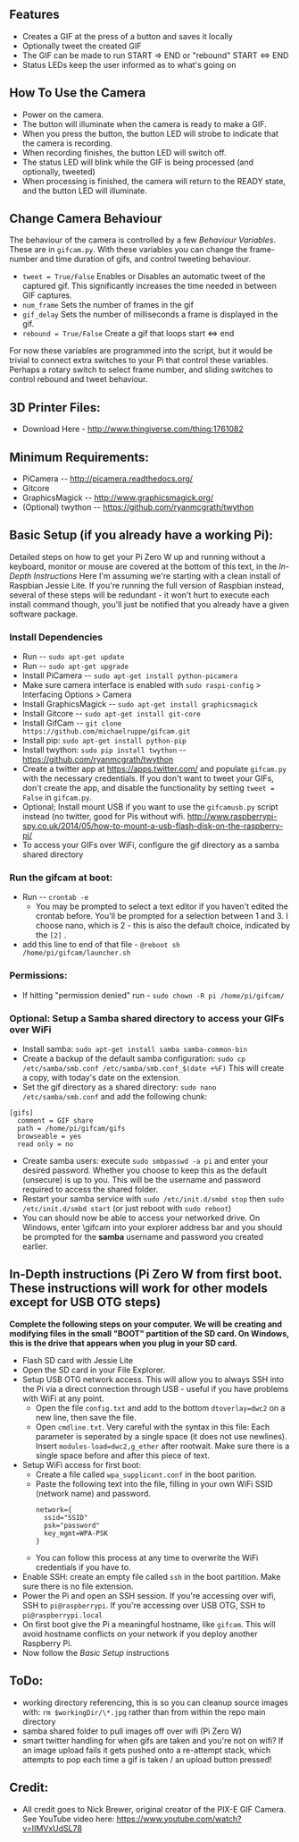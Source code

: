 ## Features
- Creates a GIF at the press of a button and saves it locally
- Optionally tweet the created GIF
- The GIF can be made to run START => END or "rebound" START <=> END
- Status LEDs keep the user informed as to what's going on

## How To Use the Camera
- Power on the camera.
- The button will illuminate when the camera is ready to make a GIF.
- When you press the button, the button LED will strobe to indicate that the camera is recording.
- When recording finishes, the button LED will switch off.
- The status LED will blink while the GIF is being processed (and optionally, tweeted)
- When processing is finished, the camera will return to the READY state, and the button LED will illuminate.

## Change Camera Behaviour
The behaviour of the camera is controlled by a few _Behaviour Variables_. These are in `gifcam.py`.
With these variables you can change the frame-number and time duration of gifs, and control tweeting behaviour.
- `tweet = True/False` Enables or Disables an automatic tweet of the captured gif. This significantly increases the time needed in between GIF captures.
- `num_frame` Sets the number of frames in the gif
- `gif_delay` Sets the number of milliseconds a frame is displayed in the gif.
- `rebound = True/False` Create a gif that loops start <=> end

For now these variables are programmed into the script, but it would be trivial to connect extra switches to your Pi that control these variables. Perhaps a rotary switch to select frame number, and sliding switches to control rebound and tweet behaviour.

## 3D Printer Files:
- Download Here - http://www.thingiverse.com/thing:1761082

## Minimum Requirements:
  - PiCamera -- http://picamera.readthedocs.org/ 
  - Gitcore
  - GraphicsMagick -- http://www.graphicsmagick.org/
  - (Optional) twython -- https://github.com/ryanmcgrath/twython

## Basic Setup (if you already have a working Pi):
Detailed steps on how to get your Pi Zero W up and running without a keyboard, monitor or mouse are covered at the bottom of this text, in the _In-Depth Instructions_
Here I'm assuming we're starting with a clean install of Raspbian Jessie Lite. If you're running the full version of Raspbian instead, several of these steps will be redundant - it won't hurt to execute each install command though, you'll just be notified that you already have a given software package.

### Install Dependencies
  - Run -- `sudo apt-get update`
  - Run -- `sudo apt-get upgrade`
  - Install PiCamera -- `sudo apt-get install python-picamera`
  - Make sure camera interface is enabled with `sudo raspi-config` > Interfacing Options > Camera
  - Install GraphicsMagick -- `sudo apt-get install graphicsmagick`
  - Install Gitcore -- `sudo apt-get install git-core`
  - Install GifCam -- `git clone https://github.com/michaelruppe/gifcam.git`
  - Install pip: `sudo apt-get install python-pip`
  - Install twython: `sudo pip install twython` -- https://github.com/ryanmcgrath/twython
  - Create a twitter app at https://apps.twitter.com/ and populate `gifcam.py` with the necessary credentials. If you don't want to tweet your GIFs, don't create the app, and disable the functionality by setting `tweet = False` in `gifcam.py`.
  - Optional; Install mount USB if you want to use the `gifcamusb.py` script instead (no twitter, good for Pis without wifi. http://www.raspberrypi-spy.co.uk/2014/05/how-to-mount-a-usb-flash-disk-on-the-raspberry-pi/
  - To access your GIFs over WiFi, configure the gif directory as a samba shared directory


### Run the gifcam at boot:
  - Run -- `crontab -e`
    - You may be prompted to select a text editor if you haven't edited the crontab before. You'll be prompted for a selection between 1 and 3. I choose nano, which is 2 - this is also the default choice, indicated by the `[2]` .
  - add this line to end of that file - `@reboot sh /home/pi/gifcam/launcher.sh`
  
  
### Permissions:
  - If hitting "permission denied" run - `sudo chown -R pi /home/pi/gifcam/`
  
### Optional: Setup a Samba shared directory to access your GIFs over WiFi
  - Install samba: `sudo apt-get install samba samba-common-bin`
  - Create a backup of the default samba configuration: `sudo cp /etc/samba/smb.conf /etc/samba/smb.conf_$(date +%F)`
    This will create a copy, with today's date on the extension.
  -  Set the gif directory as a shared directory: `sudo nano /etc/samba/smb.conf` and add the following chunk:
  ```
  [gifs]
    comment = GIF share
    path = /home/pi/gifcam/gifs
    browseable = yes
    read only = no
  ```
  - Create samba users: execute `sudo smbpasswd -a pi` and enter your desired password. Whether you choose to keep this as the default (unsecure) is up to you. This will be the username and password required to access the shared folder.
  - Restart your samba service with `sudo /etc/init.d/smbd stop` then `sudo /etc/init.d/smbd start` (or just reboot with `sudo reboot`)
  - You can should now be able to access your networked drive. On Windows, enter \\gifcam into your explorer address bar and you should be prompted for the **samba** username and password you created earlier.
  
## In-Depth instructions (Pi Zero W from first boot. These instructions will work for other models except for USB OTG steps)
**Complete the following steps on your computer. We will be creating and modifying files in the small "BOOT" partition of the SD card. On Windows, this is the drive that appears when you plug in your SD card.**
  - Flash SD card with Jessie Lite
  - Open the SD card in your File Explorer.
  - Setup USB OTG network access. This will allow you to always SSH into the Pi via a direct connection through USB - useful if you have problems with WiFi at any point.
    - Open the file `config.txt` and add to the bottom `dtoverlay=dwc2` on a new line, then save the file.
    - Open `cmdline.txt`. Very careful with the syntax in this file: Each parameter is seperated by a single space (it does not use newlines). Insert `modules-load=dwc2,g_ether` after rootwait. Make sure there is a single space before and after this piece of text.
  - Setup WiFi access for first boot:
    - Create a file called `wpa_supplicant.conf` in the boot parition.
    - Paste the following text into the file, filling in your own WiFi SSID (network name) and password.
      ```
      network={
        ssid="SSID"
        psk="password"
        key_mgmt=WPA-PSK
      }
      ```
    - You can follow this process at any time to overwrite the WiFi credentials if you have to.
  - Enable SSH: create an empty file called `ssh` in the boot partition. Make sure there is no file extension.
  - Power the Pi and open an SSH session. If you're accessing over wifi, SSH to `pi@raspberrypi`. If you're accessing over USB OTG, SSH to `pi@raspberrypi.local`
  - On first boot give the Pi a meaningful hostname, like `gifcam`. This will avoid hostname conflicts on your network if you deploy another Raspberry Pi.
  - Now follow the _Basic Setup_ instructions


## ToDo:
- working directory referencing, this is so you can cleanup source images with: `rm $workingDir/\*.jpg` rather than from within the repo main directory
- samba shared folder to pull images off over wifi (Pi Zero W)
- smart twitter handling for when gifs are taken and you're not on wifi? If an image upload fails it gets pushed onto a re-attempt stack, which attempts to pop each time a gif is taken / an upload button pressed!

## Credit:
- All credit goes to Nick Brewer, original creator of the PIX-E GIF Camera. See YouTube video here: https://www.youtube.com/watch?v=IIMVxUdSL78
